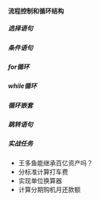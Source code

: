 #### 流程控制和循环结构

##### 选择语句

##### 条件语句

##### for循环

##### while循环

##### 循环嵌套

##### 跳转语句

##### 实战任务

-  王多鱼能继承百亿资产吗？
- 分标准计算打车费
- 实现单位换算器
- 计算分期购机月还款额



